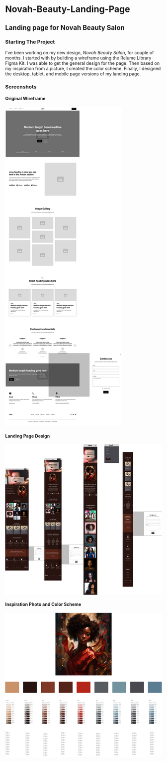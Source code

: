 # Novah-Beauty-Landing-Page

## Landing page for Novah Beauty Salon
### Starting The Project
I've been working on my new design, _Novah Beauty Salon_, for couple of months. I started with by building a wireframe using the Relume Library Figma Kit. I was able to get the general design for the page. 
Then based on my inspiration from a picture, I created the color scheme. Finally, I designed the desktop, tablet, and mobile page versions of my landing page. 

### Screenshots
#### Original Wireframe
![Landing Page Wireframe](./images/Screenshots/NovahWireframe1.png)
#### Landing Page Design
![Landing Page Design](./images/Screenshots/NovahDesktopFigmaDesignDTMsmall.png)

#### Inspiration Photo and Color Scheme
![Inspiration Photo & Color Scheme](./images/Screenshots/NovahColorScheme.png)
